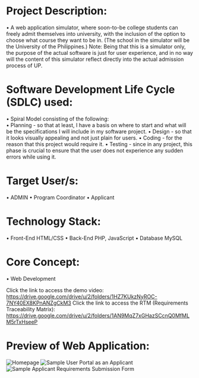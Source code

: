 # Project Description:
  • A web application simulator, where soon-to-be college students can freely admit themselves into university, 
    with the inclusion of the option to choose what course they want to be in. (The school in the 
    simulator will be the University of the Philippines.) Note: Being that this is a simulator only, 
    the purpose of the actual software is just for user experience, and in no way will the content of 
    this simulator reflect directly into the actual admission process of UP. 

# Software Development Life Cycle (SDLC) used:
  • Spiral Model consisting of the following:  
  • Planning - so that at least, I have a basis on where to start and what will be the 
               specifications I will include in my software project. 
  • Design - so that it looks visually appealing and not just plain for users. 
  • Coding - for the reason that this project would require it. 
  • Testing - since in any project, this phase is crucial to ensure that the user does 
              not experience any sudden errors while using it. 

# Target User/s:
  • ADMIN
  • Program Coordinator
  • Applicant

# Technology Stack:
  • Front-End
        HTML/CSS
  • Back-End
        PHP, JavaScript
  • Database
        MySQL

# Core Concept:
  • Web Development

Click the link to access the demo video: https://drive.google.com/drive/u/2/folders/1HZ7KUkzNyROC-7NY40EX8KPnANZgCkM3
Click the link to access the RTM (Requirements Traceability Matrix): https://drive.google.com/drive/u/2/folders/1AN9MqZ7xGHazSCcnQ0MfMLM5rTxHseeP

# Preview of Web Application:
![Homepage](https://github.com/Shojiyao12/UP-Admissions-Simulator/assets/90734662/b1693863-1b1c-4f89-bba4-33953c3beac4)
![Sample User Portal as an Applicant](https://github.com/Shojiyao12/UP-Admissions-Simulator/assets/90734662/c60b96f0-1e59-4ed2-a6fb-92b9dfe75743)
![Sample Applicant Requirements Submission Form](https://github.com/Shojiyao12/UP-Admissions-Simulator/assets/90734662/07cdd388-d492-492a-be6f-ea4cc77277ed)


